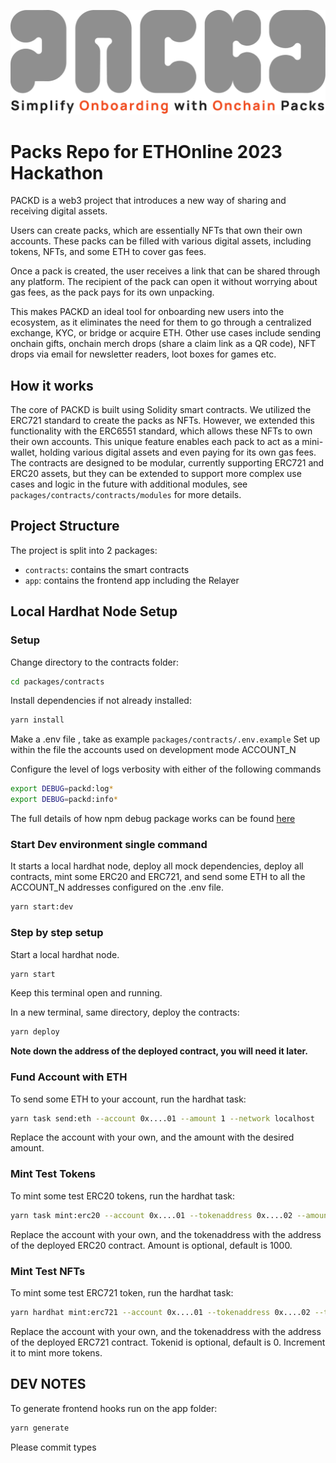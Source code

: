 ![Packd Logo](./packd.png)

# Packs Repo for ETHOnline 2023 Hackathon

PACKD is a web3 project that introduces a new way of sharing and receiving digital assets.

Users can create packs, which are essentially NFTs that own their own accounts. These packs can be filled with various digital assets, including tokens, NFTs, and some ETH to cover gas fees.

Once a pack is created, the user receives a link that can be shared through any platform. The recipient of the pack can open it without worrying about gas fees, as the pack pays for its own unpacking.

This makes PACKD an ideal tool for onboarding new users into the ecosystem, as it eliminates the need for them to go through a centralized exchange, KYC, or bridge or acquire ETH. Other use cases include sending onchain gifts, onchain merch drops (share a claim link as a QR code), NFT drops via email for newsletter readers, loot boxes for games etc.

## How it works

The core of PACKD is built using Solidity smart contracts. We utilized the ERC721 standard to create the packs as NFTs. However, we extended this functionality with the ERC6551 standard, which allows these NFTs to own their own accounts. This unique feature enables each pack to act as a mini-wallet, holding various digital assets and even paying for its own gas fees. The contracts are designed to be modular, currently supporting ERC721 and ERC20 assets, but they can be extended to support more complex use cases and logic in the future with additional modules, see `packages/contracts/contracts/modules` for more details.

## Project Structure

The project is split into 2 packages:

- `contracts`: contains the smart contracts
- `app`: contains the frontend app including the Relayer

## Local Hardhat Node Setup

### Setup

Change directory to the contracts folder:

```bash
cd packages/contracts
```

Install dependencies if not already installed:

```bash
yarn install
```

Make a .env file , take as example `packages/contracts/.env.example`
Set up within the file the accounts used on development mode ACCOUNT_N

Configure the level of logs verbosity with either of the following commands

```bash
export DEBUG=packd:log*
export DEBUG=packd:info*
```

The full details of how npm debug package works can be found [here](https://github.com/debug-js/debug)

### Start Dev environment single command

It starts a local hardhat node, deploy all mock dependencies, deploy all contracts, mint some ERC20 and ERC721, and send some ETH to all the ACCOUNT_N addresses configured on the .env file.

```bash
yarn start:dev
```

### Step by step setup

Start a local hardhat node.

```bash
yarn start
```

Keep this terminal open and running.

In a new terminal, same directory, deploy the contracts:

```bash
yarn deploy
```

**Note down the address of the deployed contract, you will need it later.**

### Fund Account with ETH

To send some ETH to your account, run the hardhat task:

```bash
yarn task send:eth --account 0x....01 --amount 1 --network localhost
```

Replace the account with your own, and the amount with the desired amount.

### Mint Test Tokens

To mint some test ERC20 tokens, run the hardhat task:

```bash
yarn task mint:erc20 --account 0x....01 --tokenaddress 0x....02 --amount 1000 --network localhost
```

Replace the account with your own, and the tokenaddress with the address of the deployed ERC20 contract. Amount is optional, default is 1000.

### Mint Test NFTs

To mint some test ERC721 token, run the hardhat task:

```bash
yarn hardhat mint:erc721 --account 0x....01 --tokenaddress 0x....02 --tokenid 0 --network localhost
```

Replace the account with your own, and the tokenaddress with the address of the deployed ERC721 contract. Tokenid is optional, default is 0. Increment it to mint more tokens.

## DEV NOTES

To generate frontend hooks run on the app folder:

```bash
yarn generate
```

Please commit types
